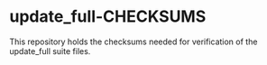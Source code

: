 # update_full-CHECKSUMS
This repository holds the checksums needed for verification of the update_full suite files.
